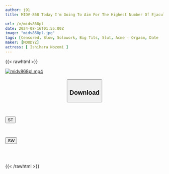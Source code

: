 ```yaml
---
author: j91
title: MIDV-868 Today I'm Going To Aim For The Highest Number Of Ejaculations Ever. I'm In A Long-distance Relationship With My Girlfriend, And Even After Ejaculating 10 Times A Day From Morning Until Night, She Still Desperately Wants My Dick Until She Runs Out Of Sperm. Nozomi Ishihara

url: /v/midv868pl
date: 2024-08-16T01:55:00Z
image: "midv868pl.jpg"
tags: [Censored, Blow, Solowork, Big Tits, Slut, Acme · Orgasm, Date	]
maker: [MOODYZ]
actress: [ Ishihara Nozomi ]
---
```



{{< rawhtml >}}

<div class="video" data-videoid="gYZeqxm8bMS9mV">
    <a href="javascript:;">
        <img src="/v/midv868pl/midv868pl.jpg" width="WIDTH" height="HEIGHT" alt="midv868pl.mp4" loading="lazy">
    </a>
</div>

<script type="text/javascript" src="https://j91.asia/asset/on-demand-st.js"></script>

<br>
  <link rel="stylesheet" href="https://j91.asia/asset/bs5.css">
  
  <center>
  <button class="btn btn-primary" type="button" data-bs-toggle="collapse" data-bs-target=".multi-collapse" aria-expanded="false" aria-controls="multiCollapseExample1 multiCollapseExample2"><h2>Download</h2></button></center>
</p>
<div class="row">
  <div class="col">
    <div class="collapse multi-collapse" id="multiCollapseExample1">
      <div class="card card-body">
	      	      <br>
<div class="buttons">  
<p><a href="/v/midv868pl/st.html" target="_blank"><button class="btn-hover color-3"><i class="fa fa-download"></i> ST</button></a></p></div>
    </div>
  </div>
</div>
  <div class="col">
    <div class="collapse multi-collapse" id="multiCollapseExample2">
      <div class="card card-body">
	      <br>
<div class="buttons">
<p><a href="/v/midv868pl/sw.html" target="_blank"><button class="btn-hover color-2"><i class="fa fa-download"></i> SW</button></a></p></div>
<br><br>
      </div>
    </div>
  </div>
</div>

{{< /rawhtml >}}